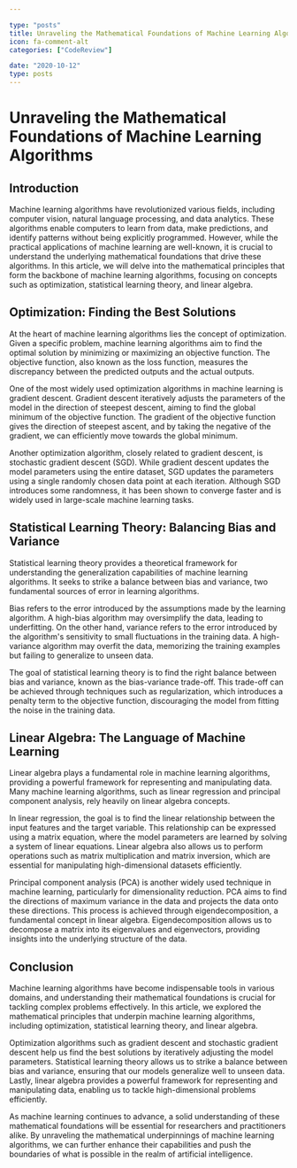 ```yaml
---

type: "posts"
title: Unraveling the Mathematical Foundations of Machine Learning Algorithms
icon: fa-comment-alt
categories: ["CodeReview"]

date: "2020-10-12"
type: posts
---
```





# Unraveling the Mathematical Foundations of Machine Learning Algorithms

## Introduction

Machine learning algorithms have revolutionized various fields, including computer vision, natural language processing, and data analytics. These algorithms enable computers to learn from data, make predictions, and identify patterns without being explicitly programmed. However, while the practical applications of machine learning are well-known, it is crucial to understand the underlying mathematical foundations that drive these algorithms. In this article, we will delve into the mathematical principles that form the backbone of machine learning algorithms, focusing on concepts such as optimization, statistical learning theory, and linear algebra.

## Optimization: Finding the Best Solutions

At the heart of machine learning algorithms lies the concept of optimization. Given a specific problem, machine learning algorithms aim to find the optimal solution by minimizing or maximizing an objective function. The objective function, also known as the loss function, measures the discrepancy between the predicted outputs and the actual outputs.

One of the most widely used optimization algorithms in machine learning is gradient descent. Gradient descent iteratively adjusts the parameters of the model in the direction of steepest descent, aiming to find the global minimum of the objective function. The gradient of the objective function gives the direction of steepest ascent, and by taking the negative of the gradient, we can efficiently move towards the global minimum.

Another optimization algorithm, closely related to gradient descent, is stochastic gradient descent (SGD). While gradient descent updates the model parameters using the entire dataset, SGD updates the parameters using a single randomly chosen data point at each iteration. Although SGD introduces some randomness, it has been shown to converge faster and is widely used in large-scale machine learning tasks.

## Statistical Learning Theory: Balancing Bias and Variance

Statistical learning theory provides a theoretical framework for understanding the generalization capabilities of machine learning algorithms. It seeks to strike a balance between bias and variance, two fundamental sources of error in learning algorithms.

Bias refers to the error introduced by the assumptions made by the learning algorithm. A high-bias algorithm may oversimplify the data, leading to underfitting. On the other hand, variance refers to the error introduced by the algorithm's sensitivity to small fluctuations in the training data. A high-variance algorithm may overfit the data, memorizing the training examples but failing to generalize to unseen data.

The goal of statistical learning theory is to find the right balance between bias and variance, known as the bias-variance trade-off. This trade-off can be achieved through techniques such as regularization, which introduces a penalty term to the objective function, discouraging the model from fitting the noise in the training data.

## Linear Algebra: The Language of Machine Learning

Linear algebra plays a fundamental role in machine learning algorithms, providing a powerful framework for representing and manipulating data. Many machine learning algorithms, such as linear regression and principal component analysis, rely heavily on linear algebra concepts.

In linear regression, the goal is to find the linear relationship between the input features and the target variable. This relationship can be expressed using a matrix equation, where the model parameters are learned by solving a system of linear equations. Linear algebra also allows us to perform operations such as matrix multiplication and matrix inversion, which are essential for manipulating high-dimensional datasets efficiently.

Principal component analysis (PCA) is another widely used technique in machine learning, particularly for dimensionality reduction. PCA aims to find the directions of maximum variance in the data and projects the data onto these directions. This process is achieved through eigendecomposition, a fundamental concept in linear algebra. Eigendecomposition allows us to decompose a matrix into its eigenvalues and eigenvectors, providing insights into the underlying structure of the data.

## Conclusion

Machine learning algorithms have become indispensable tools in various domains, and understanding their mathematical foundations is crucial for tackling complex problems effectively. In this article, we explored the mathematical principles that underpin machine learning algorithms, including optimization, statistical learning theory, and linear algebra.

Optimization algorithms such as gradient descent and stochastic gradient descent help us find the best solutions by iteratively adjusting the model parameters. Statistical learning theory allows us to strike a balance between bias and variance, ensuring that our models generalize well to unseen data. Lastly, linear algebra provides a powerful framework for representing and manipulating data, enabling us to tackle high-dimensional problems efficiently.

As machine learning continues to advance, a solid understanding of these mathematical foundations will be essential for researchers and practitioners alike. By unraveling the mathematical underpinnings of machine learning algorithms, we can further enhance their capabilities and push the boundaries of what is possible in the realm of artificial intelligence.